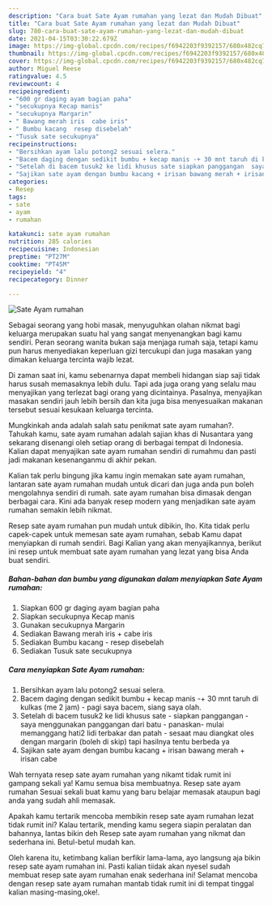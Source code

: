 ```yaml
---
description: "Cara buat Sate Ayam rumahan yang lezat dan Mudah Dibuat"
title: "Cara buat Sate Ayam rumahan yang lezat dan Mudah Dibuat"
slug: 780-cara-buat-sate-ayam-rumahan-yang-lezat-dan-mudah-dibuat
date: 2021-04-15T03:30:22.679Z
image: https://img-global.cpcdn.com/recipes/f6942203f9392157/680x482cq70/sate-ayam-rumahan-foto-resep-utama.jpg
thumbnail: https://img-global.cpcdn.com/recipes/f6942203f9392157/680x482cq70/sate-ayam-rumahan-foto-resep-utama.jpg
cover: https://img-global.cpcdn.com/recipes/f6942203f9392157/680x482cq70/sate-ayam-rumahan-foto-resep-utama.jpg
author: Miguel Reese
ratingvalue: 4.5
reviewcount: 4
recipeingredient:
- "600 gr daging ayam bagian paha"
- "secukupnya Kecap manis"
- "secukupnya Margarin"
- " Bawang merah iris  cabe iris"
- " Bumbu kacang  resep disebelah"
- "Tusuk sate secukupnya"
recipeinstructions:
- "Bersihkan ayam lalu potong2 sesuai selera."
- "Bacem daging dengan sedikit bumbu + kecap manis -+ 30 mnt taruh di kulkas (me 2 jam)  pagi saya bacem, siang saya olah."
- "Setelah di bacem tusuk2 ke lidi khusus sate siapkan panggangan  saya menggunakan panggangan dari batu panaskan- mulai memanggang hati2 lidi terbakar dan patah  sesaat mau diangkat oles dengan margarin (boleh di skip) tapi hasilnya tentu berbeda ya"
- "Sajikan sate ayam dengan bumbu kacang + irisan bawang merah + irisan cabe"
categories:
- Resep
tags:
- sate
- ayam
- rumahan

katakunci: sate ayam rumahan 
nutrition: 285 calories
recipecuisine: Indonesian
preptime: "PT27M"
cooktime: "PT45M"
recipeyield: "4"
recipecategory: Dinner

---
```



![Sate Ayam rumahan](https://img-global.cpcdn.com/recipes/f6942203f9392157/680x482cq70/sate-ayam-rumahan-foto-resep-utama.jpg)

Sebagai seorang yang hobi masak, menyuguhkan olahan nikmat bagi keluarga merupakan suatu hal yang sangat menyenangkan bagi kamu sendiri. Peran seorang  wanita bukan saja menjaga rumah saja, tetapi kamu pun harus menyediakan keperluan gizi tercukupi dan juga masakan yang dimakan keluarga tercinta wajib lezat.

Di zaman  saat ini, kamu sebenarnya dapat membeli hidangan siap saji tidak harus susah memasaknya lebih dulu. Tapi ada juga orang yang selalu mau menyajikan yang terlezat bagi orang yang dicintainya. Pasalnya, menyajikan masakan sendiri jauh lebih bersih dan kita juga bisa menyesuaikan makanan tersebut sesuai kesukaan keluarga tercinta. 



Mungkinkah anda adalah salah satu penikmat sate ayam rumahan?. Tahukah kamu, sate ayam rumahan adalah sajian khas di Nusantara yang sekarang disenangi oleh setiap orang di berbagai tempat di Indonesia. Kalian dapat menyajikan sate ayam rumahan sendiri di rumahmu dan pasti jadi makanan kesenanganmu di akhir pekan.

Kalian tak perlu bingung jika kamu ingin memakan sate ayam rumahan, lantaran sate ayam rumahan mudah untuk dicari dan juga anda pun boleh mengolahnya sendiri di rumah. sate ayam rumahan bisa dimasak dengan berbagai cara. Kini ada banyak resep modern yang menjadikan sate ayam rumahan semakin lebih nikmat.

Resep sate ayam rumahan pun mudah untuk dibikin, lho. Kita tidak perlu capek-capek untuk memesan sate ayam rumahan, sebab Kamu dapat menyiapkan di rumah sendiri. Bagi Kalian yang akan menyajikannya, berikut ini resep untuk membuat sate ayam rumahan yang lezat yang bisa Anda buat sendiri.

<!--inarticleads1-->

##### Bahan-bahan dan bumbu yang digunakan dalam menyiapkan Sate Ayam rumahan:

1. Siapkan 600 gr daging ayam bagian paha
1. Siapkan secukupnya Kecap manis
1. Gunakan secukupnya Margarin
1. Sediakan  Bawang merah iris + cabe iris
1. Sediakan  Bumbu kacang - resep disebelah
1. Sediakan Tusuk sate secukupnya




<!--inarticleads2-->

##### Cara menyiapkan Sate Ayam rumahan:

1. Bersihkan ayam lalu potong2 sesuai selera.
1. Bacem daging dengan sedikit bumbu + kecap manis -+ 30 mnt taruh di kulkas (me 2 jam)  - pagi saya bacem, siang saya olah.
1. Setelah di bacem tusuk2 ke lidi khusus sate - siapkan panggangan  - saya menggunakan panggangan dari batu - panaskan- mulai memanggang hati2 lidi terbakar dan patah  - sesaat mau diangkat oles dengan margarin (boleh di skip) tapi hasilnya tentu berbeda ya
1. Sajikan sate ayam dengan bumbu kacang + irisan bawang merah + irisan cabe




Wah ternyata resep sate ayam rumahan yang nikamt tidak rumit ini gampang sekali ya! Kamu semua bisa membuatnya. Resep sate ayam rumahan Sesuai sekali buat kamu yang baru belajar memasak ataupun bagi anda yang sudah ahli memasak.

Apakah kamu tertarik mencoba membikin resep sate ayam rumahan lezat tidak rumit ini? Kalau tertarik, mending kamu segera siapin peralatan dan bahannya, lantas bikin deh Resep sate ayam rumahan yang nikmat dan sederhana ini. Betul-betul mudah kan. 

Oleh karena itu, ketimbang kalian berfikir lama-lama, ayo langsung aja bikin resep sate ayam rumahan ini. Pasti kalian tiidak akan nyesel sudah membuat resep sate ayam rumahan enak sederhana ini! Selamat mencoba dengan resep sate ayam rumahan mantab tidak rumit ini di tempat tinggal kalian masing-masing,oke!.

